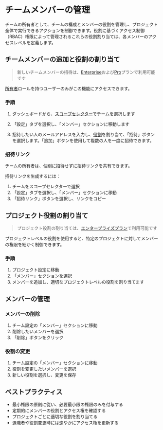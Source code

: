 # チームメンバーの管理

チームの所有者として、チームの構成とメンバーの役割を管理し、プロジェクト全体で実行できるアクションを制御できます。役割に基づくアクセス制御（RBAC）権限によって管理されるこれらの役割割り当ては、各メンバーのアクセスレベルを定義します。

## チームメンバーの追加と役割の割り当て

> 新しいチームメンバーの招待は、[Enterprise](/docs/plans/enterprise)および[Pro](/docs/plans/pro)プランで利用可能です

[所有者](/docs/rbac/access-roles#owner-role)ロールを持つユーザーのみがこの機能にアクセスできます。

### 手順

1. ダッシュボードから、[スコープセレクター](/docs/dashboard-features#scope-selector)でチームを選択します

2. 「設定」タブを選択し、「メンバー」セクションに移動します

3. 招待したい人のメールアドレスを入力し、[役割](/docs/rbac/access-roles)を割り当て、「招待」ボタンを選択します。「追加」ボタンを使用して複数の人を一度に招待できます。

### 招待リンク

チームの所有者は、個別に招待せずに招待リンクを共有できます。

招待リンクを生成するには：

1. チームをスコープセレクターで選択
2. 「設定」タブを選択し、「メンバー」セクションに移動
3. 「招待リンク」ボタンを選択し、リンクをコピー

## プロジェクト役割の割り当て

> プロジェクト役割の割り当ては、[エンタープライズプラン](/docs/plans/enterprise)で利用可能です

プロジェクトレベルの役割を使用すると、特定のプロジェクトに対してメンバーの権限を細かく制御できます。

### 手順

1. プロジェクト設定に移動
2. 「メンバー」セクションを選択
3. メンバーを追加し、適切なプロジェクトレベルの役割を割り当てます

## メンバーの管理

### メンバーの削除

1. チーム設定の「メンバー」セクションに移動
2. 削除したいメンバーを選択
3. 「削除」ボタンをクリック

### 役割の変更

1. チーム設定の「メンバー」セクションに移動
2. 役割を変更したいメンバーを選択
3. 新しい役割を選択し、変更を保存

## ベストプラクティス

- 最小権限の原則に従い、必要最小限の権限のみを付与する
- 定期的にメンバーの役割とアクセス権を確認する
- プロジェクトごとに適切な役割を割り当てる
- 退職者や役割変更時には速やかにアクセス権を更新する
